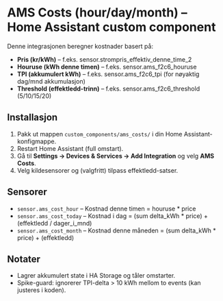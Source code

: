 
# AMS Costs (hour/day/month) – Home Assistant custom component

Denne integrasjonen beregner kostnader basert på:
- **Pris (kr/kWh)** – f.eks. sensor.strompris_effektiv_denne_time_2
- **Houruse (kWh denne timen)** – f.eks. sensor.ams_f2c6_houruse
- **TPI (akkumulert kWh)** – f.eks. sensor.ams_f2c6_tpi (for nøyaktig dag/mnd akkumulasjon)
- **Threshold (effektledd-trinn)** – f.eks. sensor.ams_f2c6_threshold (5/10/15/20)

## Installasjon
1. Pakk ut mappen `custom_components/ams_costs/` i din Home Assistant-konfigmappe.
2. Restart Home Assistant (full omstart).
3. Gå til **Settings → Devices & Services → Add Integration** og velg **AMS Costs**.
4. Velg kildesensorer og (valgfritt) tilpass effektledd-satser.

## Sensorer
- `sensor.ams_cost_hour` – Kostnad denne timen = houruse * price
- `sensor.ams_cost_today` – Kostnad i dag = (sum delta_kWh * price) + (effektledd / dager_i_mnd)
- `sensor.ams_cost_month` – Kostnad denne måneden = (sum delta_kWh * price) + (effektledd)

## Notater
- Lagrer akkumulert state i HA Storage og tåler omstarter.
- Spike-guard: ignorerer TPI-delta > 10 kWh mellom to events (kan justeres i koden).
